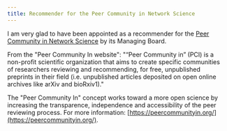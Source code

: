 ```yaml
---
title: Recommender for the Peer Community in Network Science
---
```


I am very glad to have been appointed as a recommender for the [Peer Community in Network Science](https://networksci.peercommunityin.org/) by its Managing Board.

From the "Peer Community In website": "“Peer Community in” (PCI) is a non-profit scientific organization that aims to create specific communities of researchers reviewing and recommending, for free, unpublished preprints in their field (i.e. unpublished articles deposited on open online archives like arXiv and bioRxiv1)."

The "Peer Community In" concept works toward a more open science by increasing the transparence, independence and accessibility of the peer reviewing process.
For more information: [https://peercommunityin.org/](https://peercommunityin.org/).


